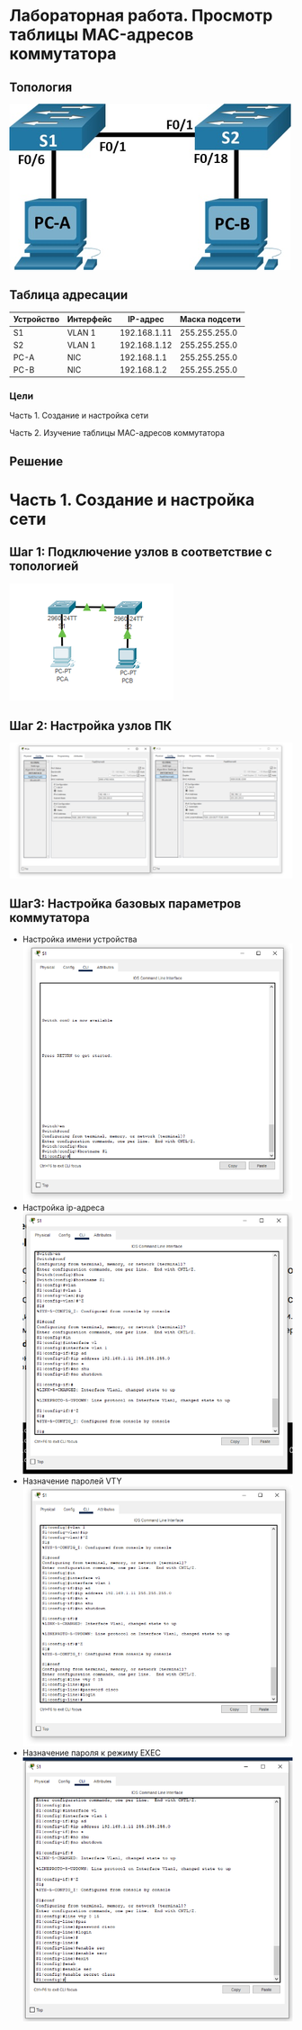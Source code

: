 # Лабораторная работа. Просмотр таблицы MAC-адресов коммутатора

## Топология

![](topology.jpg)

## Таблица адресации

| Устройство    | Интерфейс   | IP-адрес  | Маска подсети | 
|-----------------|---------------|-------------------------|-------------------|
| S1 | VLAN 1   | 192.168.1.11  |   255.255.255.0   |
| S2 | VLAN 1   | 192.168.1.12 |    255.255.255.0  |
| PC-A | NIC      | 192.168.1.1 |    255.255.255.0  |
| PC-B | NIC      | 192.168.1.2 |    255.255.255.0  |

### Цели
Часть 1. Создание и настройка сети

Часть 2. Изучение таблицы МАС-адресов коммутатора

## Решение

# Часть 1. Создание и настройка сети

## Шаг 1: Подключение узлов в соответствие с топологией

![](1.png)

## Шаг 2: Настройка узлов ПК

![](2.png)

## Шаг3: Настройка базовых параметров коммутатора
* Настройка имени устройства
![](3.png)
* Настройка ip-адреса
![](4.png)
* Назначение паролей VTY
![](5.png)
* Назначение пароля к режиму EXEC
![](6.png)

